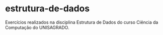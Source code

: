 # estrutura-de-dados
 Exercícios realizados na disciplina Estrutura de Dados do curso Ciência da Computação do UNISAGRADO.
